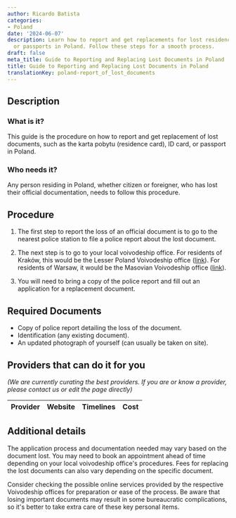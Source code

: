 ```yaml
---
author: Ricardo Batista
categories:
- Poland
date: '2024-06-07'
description: Learn how to report and get replacements for lost residence cards, IDs,
  or passports in Poland. Follow these steps for a smooth process.
draft: false
meta_title: Guide to Reporting and Replacing Lost Documents in Poland
title: Guide to Reporting and Replacing Lost Documents in Poland
translationKey: poland-report_of_lost_documents
---
```


## Description
### What is it?
This guide is the procedure on how to report and get replacement of lost documents, such as the karta pobytu (residence card), ID card, or passport in Poland. 
### Who needs it?
Any person residing in Poland, whether citizen or foreigner, who has lost their official documentation, needs to follow this procedure.

## Procedure

1. The first step to report the loss of an official document is to go to the nearest police station to file a police report about the lost document. 

2. The next step is to go to your local voivodeship office. For residents of Kraków, this would be the Lesser Poland Voivodeship office ([link](http://www.malopolska.uw.gov.pl/default.aspx?page=Start)). For residents of Warsaw, it would be the Masovian Voivodeship office ([link](http://www.mazowieckie.pl/en/)).

3. You will need to bring a copy of the police report and fill out an application for a replacement document. 

## Required Documents

- Copy of police report detailing the loss of the document.
- Identification (any existing document).
- An updated photograph of yourself (can usually be taken on site).

## Providers that can do it for you

_(We are currently curating the best providers. If you are or know a provider, please contact us or edit the page directly)_

| Provider        |     Website     |     Timelines    |       Cost      |
| --------------- | --------------- |  :-------------: | :-------------: |

## Additional details

The application process and documentation needed may vary based on the document lost. You may need to book an appointment ahead of time depending on your local voivodeship office's procedures. Fees for replacing the lost documents can also vary depending on the specific document. 

Consider checking the possible online services provided by the respective Voivodeship offices for preparation or ease of the process. Be aware that losing important documents may result in some bureaucratic complications, so it's better to take extra care of these key personal items.